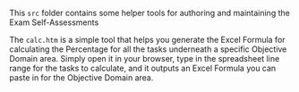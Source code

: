 This `src` folder contains some helper tools for authoring and maintaining the Exam Self-Assessments

The `calc.htm` is a simple tool that helps you generate the Excel Formula for calculating the Percentage for all the tasks underneath a specific Objective Domain area. Simply open it in your browser, type in the spreadsheet line range for the tasks to calculate, and it outputs an Excel Formula you can paste in for the Objective Domain area.
